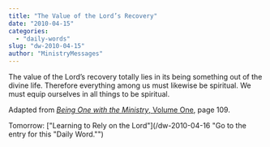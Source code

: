 ```yaml
---
title: "The Value of the Lord’s Recovery"
date: "2010-04-15"
categories: 
  - "daily-words"
slug: "dw-2010-04-15"
author: "MinistryMessages"
---
```


The value of the Lord’s recovery totally lies in its being something out of the divine life. Therefore everything among us must likewise be spiritual. We must equip ourselves in all things to be spiritual.

Adapted from [_Being One with the Ministry_, Volume One,](/book-one-with-the-ministry-vol-1/) page 109.

Tomorrow: ["Learning to Rely on the Lord"](/dw-2010-04-16 "Go to the entry for this "Daily Word."")
